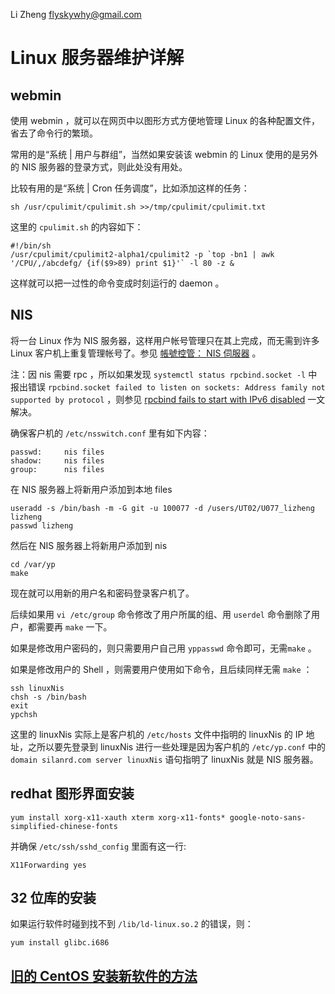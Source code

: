 Li Zheng <flyskywhy@gmail.com>

# Linux 服务器维护详解

## webmin
使用 webmin ，就可以在网页中以图形方式方便地管理 Linux 的各种配置文件，省去了命令行的繁琐。

常用的是“系统 | 用户与群组”，当然如果安装该 webmin 的 Linux 使用的是另外的 NIS 服务器的登录方式，则此处没有用处。

比较有用的是“系统 | Cron 任务调度”，比如添加这样的任务：

    sh /usr/cpulimit/cpulimit.sh >>/tmp/cpulimit/cpulimit.txt

这里的 `cpulimit.sh` 的内容如下：

    #!/bin/sh
    /usr/cpulimit/cpulimit2-alpha1/cpulimit2 -p `top -bn1 | awk '/CPU/,/abcdefg/ {if($9>89) print $1}'` -l 80 -z &

这样就可以把一过性的命令变成时刻运行的 daemon 。

## NIS
将一台 Linux 作为 NIS 服务器，这样用户帐号管理只在其上完成，而无需到许多 Linux 客户机上重复管理帐号了。参见 [帳號控管： NIS 伺服器](http://linux.vbird.org/linux_server/0430nis.php) 。

注：因 nis 需要 rpc ，所以如果发现 `systemctl status rpcbind.socket -l` 中报出错误 `rpcbind.socket failed to listen on sockets: Address family not supported by protocol` ，则参见 [rpcbind fails to start with IPv6 disabled](https://access.redhat.com/solutions/2798411) 一文解决。

确保客户机的 `/etc/nsswitch.conf` 里有如下内容：

    passwd:     nis files
    shadow:     nis files
    group:      nis files

在 NIS 服务器上将新用户添加到本地 files

    useradd -s /bin/bash -m -G git -u 100077 -d /users/UT02/U077_lizheng lizheng
    passwd lizheng

然后在 NIS 服务器上将新用户添加到 nis

    cd /var/yp
    make

现在就可以用新的用户名和密码登录客户机了。

后续如果用 `vi /etc/group` 命令修改了用户所属的组、用 `userdel` 命令删除了用户，都需要再 `make` 一下。

如果是修改用户密码的，则只需要用户自己用 `yppasswd` 命令即可，无需`make` 。

如果是修改用户的 Shell ，则需要用户使用如下命令，且后续同样无需 `make` ：

    ssh linuxNis
    chsh -s /bin/bash
    exit
    ypchsh

这里的 linuxNis 实际上是客户机的 `/etc/hosts` 文件中指明的 linuxNis 的 IP 地址，之所以要先登录到 linuxNis 进行一些处理是因为客户机的 `/etc/yp.conf` 中的 `domain silanrd.com server linuxNis` 语句指明了 linuxNis 就是 NIS 服务器。

## redhat 图形界面安装

    yum install xorg-x11-xauth xterm xorg-x11-fonts* google-noto-sans-simplified-chinese-fonts

并确保 `/etc/ssh/sshd_config` 里面有这一行:

    X11Forwarding yes

## 32 位库的安装
如果运行软件时碰到找不到 `/lib/ld-linux.so.2` 的错误，则：

    yum install glibc.i686

## [旧的 CentOS 安装新软件的方法](./旧的CentOS安装新软件的方法.md)
